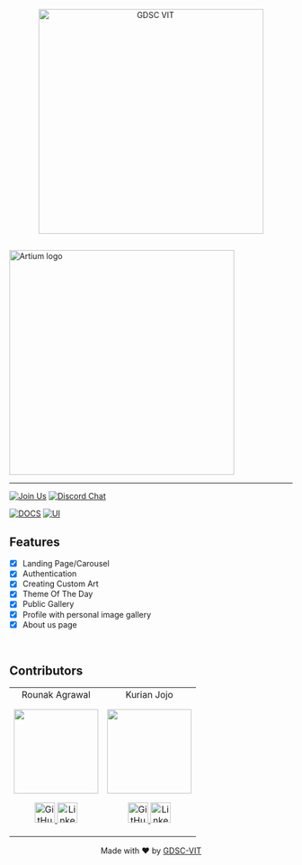 <p align="center">
<a href="https://dscvit.com">
	<img width="400" src="https://user-images.githubusercontent.com/56252312/159312411-58410727-3933-4224-b43e-4e9b627838a3.png#gh-light-mode-only" alt="GDSC VIT"/>
</a>
	<h2 align="center">  </h2>
    <a href="https://dscvit-artium.vercel.app">
        <img width="400" src="https://github.com/GDGVIT/artium-frontend/blob/dev/nst-fe/src/assets/Artium_logo.svg" alt="Artium logo">
    </a>
</p>

---
[![Join Us](https://img.shields.io/badge/Join%20Us-Developer%20Student%20Clubs-red)](https://dsc.community.dev/vellore-institute-of-technology/)
[![Discord Chat](https://img.shields.io/discord/760928671698649098.svg)](https://discord.gg/498KVdSKWR)

[![DOCS](https://img.shields.io/badge/Documentation-see%20docs-green?style=flat-square&logo=appveyor)](INSERT_LINK_FOR_DOCS_HERE) 
  [![UI ](https://img.shields.io/badge/User%20Interface-Link%20to%20UI-orange?style=flat-square&logo=appveyor)](INSERT_UI_LINK_HERE)


## Features
- [X] Landing Page/Carousel
- [X] Authentication
- [X] Creating Custom Art
- [X] Theme Of The Day
- [X] Public Gallery
- [X] Profile with personal image gallery
- [X] About us page 

<br>


## Contributors

<table>
	<tr align="center">
		<td>
		Rounak Agrawal
		<p align="center">
			<img src = "https://avatars.githubusercontent.com/u/74702699?v=4" width="150" height="150">
		</p>
			<p align="center">
				<a href = "https://github.com/userrounakk">
					<img src = "http://www.iconninja.com/files/241/825/211/round-collaboration-social-github-code-circle-network-icon.svg" width="36" height = "36" alt="GitHub"/>
				</a>
				<a href = "https://www.linkedin.com/in/userrounakk/">
					<img src = "http://www.iconninja.com/files/863/607/751/network-linkedin-social-connection-circular-circle-media-icon.svg" width="36" height="36" alt="LinkedIn"/>
				</a>
			</p>
		</td>
		<td>
		Kurian Jojo
		<p align="center">
			<img src = "https://github.com/user-attachments/assets/2c500751-9c0a-4c50-95bf-292c39a56b3e" width="150" height="150">
		</p>
			<p align="center">
				<a href = "https://github.com/polyesterswing">
					<img src = "http://www.iconninja.com/files/241/825/211/round-collaboration-social-github-code-circle-network-icon.svg" width="36" height = "36" alt="GitHub"/>
				</a>
				<a href = "https://linkedin.com/in/kurian-jojo-544a54215/">
					<img src = "http://www.iconninja.com/files/863/607/751/network-linkedin-social-connection-circular-circle-media-icon.svg" width="36" height="36" alt="LinkedIn"/>
				</a>
			</p>
		</td>
	</tr>
</table>

<p align="center">
	Made with ❤ by <a href="https://dscvit.com">GDSC-VIT</a>
</p>
